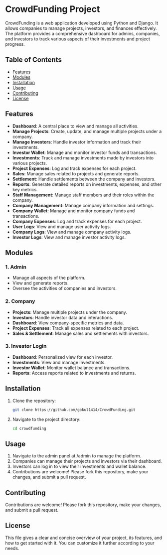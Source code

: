 # CrowdFunding Project

CrowdFunding is a web application developed using Python and Django. It allows companies to manage projects, investors, and finances effectively. The platform provides a comprehensive dashboard for admins, companies, and investors to track various aspects of their investments and project progress.

## Table of Contents

- [Features](#features)
- [Modules](#modules)
- [Installation](#installation)
- [Usage](#usage)
- [Contributing](#contributing)
- [License](#license)

## Features

- **Dashboard**: A central place to view and manage all activities.
- **Manage Projects**: Create, update, and manage multiple projects under a company.
- **Manage Investors**: Handle investor information and track their investments.
- **Investor Wallet**: Manage and monitor investor funds and transactions.
- **Investments**: Track and manage investments made by investors into various projects.
- **Project Expenses**: Log and track expenses for each project.
- **Sales**: Manage sales related to projects and generate reports.
- **Settlement**: Handle settlements between the company and investors.
- **Reports**: Generate detailed reports on investments, expenses, and other key metrics.
- **Staff Management**: Manage staff members and their roles within the company.
- **Company Management**: Manage company information and settings.
- **Company Wallet**: Manage and monitor company funds and transactions.
- **Company Expenses**: Log and track expenses for each project.
- **User Logs**: View and manage user activity logs.
- **Company Logs**: View and manage company activity logs.
- **Investor Logs**: View and manage investor activity logs.

## Modules

### 1. Admin
- Manage all aspects of the platform.
- View and generate reports.
- Oversee the activities of companies and investors.

### 2. Company
- **Projects**: Manage multiple projects under the company.
- **Investors**: Handle investor data and interactions.
- **Dashboard**: View company-specific metrics and data.
- **Project Expenses**: Track all expenses related to each project.
- **Sales & Settlement**: Manage sales and settlements with investors.

### 3. Investor Login
- **Dashboard**: Personalized view for each investor.
- **Investments**: View and manage investments.
- **Investor Wallet**: Monitor wallet balance and transactions.
- **Reports**: Access reports related to investments and returns.

## Installation

1. Clone the repository:
   ```bash
   git clone https://github.com/gokul1414/CrowdFunding.git

2. Navigate to the project directory:
   ```bash
   cd crowdfunding
   ```

## Usage

1. Navigate to the admin panel at /admin to manage the platform.
2. Companies can manage their projects and investors via their dashboard.
3. Investors can log in to view their investments and wallet balance.
4. Contributions are welcome! Please fork this repository, make your changes, and submit a pull request.

## Contributing

Contributions are welcome! Please fork this repository, make your changes, and submit a pull request.

## License

This file gives a clear and concise overview of your project, its features, and how to get started with it. You can customize it further according to your needs.
